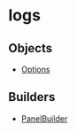 # logs

## Objects

 * <span class="badge object-type-interface"></span> [Options](./object-Options.md)
## Builders

 * <span class="badge builder"></span> [PanelBuilder](./builder-PanelBuilder.md)
